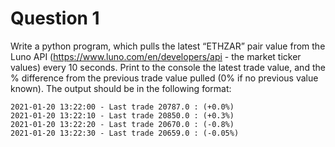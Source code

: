 # Question 1
Write a python program, which pulls the latest “ETHZAR” pair value from the Luno API (https://www.luno.com/en/developers/api - the market ticker values) every 10 seconds. Print to the console the latest trade value, and the % difference from the previous trade value pulled (0% if no previous value known). The output should be in the following format:

```
2021-01-20 13:22:00 - Last trade 20787.0 : (+0.0%)
2021-01-20 13:22:10 - Last trade 20850.0 : (+0.3%)
2021-01-20 13:22:20 - Last trade 20670.0 : (-0.8%)
2021-01-20 13:22:30 - Last trade 20659.0 : (-0.05%)
```